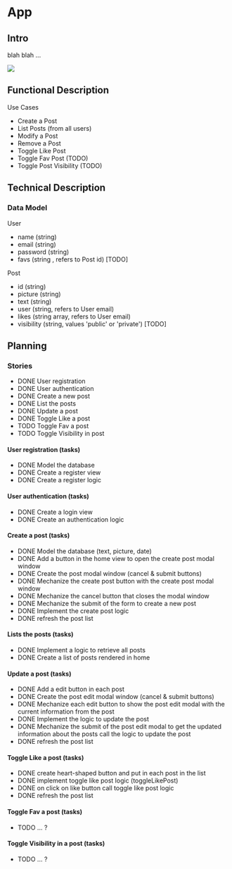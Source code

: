 # App

## Intro

blah blah ...

![](https://media3.giphy.com/media/PPgZCwZPKrLcw75EG1/giphy.gif?cid=ecf05e4780a082cf15d73aa22ee2180089e31802e5af25cf&ep=v1_gifs_gifId&rid=giphy.gif&ct=g)

## Functional Description

Use Cases

- Create a Post
- List Posts (from all users)
- Modify a Post
- Remove a Post
- Toggle Like Post
- Toggle Fav Post (TODO)
- Toggle Post Visibility (TODO)

## Technical Description

### Data Model

User
- name (string)
- email (string)
- password (string)
- favs (string , refers to Post id) [TODO]

Post
- id (string)
- picture (string)
- text (string)
- user (string, refers to User email)
- likes (string array, refers to User email)
- visibility (string, values 'public' or 'private') [TODO]

## Planning

### Stories

- DONE User registration
- DONE User authentication
- DONE Create a new post
- DONE List the posts
- DONE Update a post
- DONE Toggle Like a post
- TODO Toggle Fav a post
- TODO Toggle Visibility in post

#### User registration (tasks)

- DONE Model the database
- DONE Create a register view
- DONE Create a register logic

#### User authentication (tasks)

- DONE Create a login view
- DONE Create an authentication logic

#### Create a post (tasks)

- DONE Model the database (text, picture, date)
- DONE Add a button in the home view to open the create post modal window
- DONE Create the post modal window (cancel & submit buttons)
- DONE Mechanize the create post button with the create post modal window
- DONE Mechanize the cancel button that closes the modal window
- DONE Mechanize the submit of the form to create a new post
- DONE Implement the create post logic
- DONE refresh the post list

#### Lists the posts (tasks)

- DONE Implement a logic to retrieve all posts
- DONE Create a list of posts rendered in home

#### Update a post (tasks)

- DONE Add a edit button in each post
- DONE Create the post edit modal window (cancel & submit buttons)
- DONE Mechanize each edit button to show the post edit modal with the current information from the post
- DONE Implement the logic to update the post
- DONE Mechanize the submit of the post edit modal to get the updated information about the posts call the logic to update the post
- DONE refresh the post list

#### Toggle Like a post (tasks)

- DONE create heart-shaped button and put in each post in the list
- DONE implement toggle like post logic (toggleLikePost)
- DONE on click on like button call toggle like post logic
- DONE refresh the post list

#### Toggle Fav a post (tasks)

- TODO ... ?

#### Toggle Visibility in a post (tasks)

- TODO ... ?